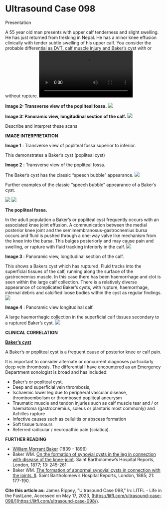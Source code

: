 # Ultrasound Case 098
Presentation


A 55 year old man presents with upper calf tenderness and slight swelling. He has just returned from trekking in Nepal. He has a minor knee effusion clinically with tender subtle swelling of his upper calf. You consider the probable differential as DVT, calf muscle injury and Baker’s cyst with or without rupture.
![](https://litfl.com/wp-content/uploads/2018/12/Ultrasound-Case-098-1-Bakers-cyst.mp4)

**Image 2: Transverse view of the popliteal fossa.** 
![](https://litfl.com/wp-content/uploads/2018/12/Ultrasound-Case-098-2-Bakers-cyst.jpg)

**Image 3: Panoramic view, longitudinal section of the calf.** 
![](https://litfl.com/wp-content/uploads/2018/12/Ultrasound-Case-098-7-ruptured-Bakers-cyst.jpg)


Describe and interpret these scans

**IMAGE INTERPRETATION** 



**Image 1** : Transverse view of popliteal fossa superior to inferior.


This demonstrates a Baker’s cyst (popliteal cyst) 



**Image 2** : Transverse view of the popliteal fossa. 


The Baker’s cyst has the classic “speech bubble” appearance. 
![](https://litfl.com/wp-content/uploads/2018/12/Ultrasound-Case-098-3-Key-to-image-1-and-2.jpg)


Further examples of the classic “speech bubble” appearance of a Baker’s cyst. 

![](https://litfl.com/wp-content/uploads/2018/12/Ultrasound-Case-098-5-Bakers-cyst.jpg)
![](https://litfl.com/wp-content/uploads/2018/12/Ultrasound-Case-098-6-Bakers-cyst.jpg)



**The popliteal fossa.** 


In the adult population a Baker’s or popliteal cyst frequently occurs with an associated knee joint effusion. A communication between the medial posterior knee joint and the semimembranosus-gastrocnemius bursa occurs and fluid is pushed through a one-way valve like mechanism from the knee into the bursa. This bulges posteriorly and may cause pain and swelling, or rupture with fluid tracking inferiorly in the calf. 
![](https://litfl.com/wp-content/uploads/2018/12/Ultrasound-Case-098-4-Popliteal-anatomy.jpg)



**Image 3** : Panoramic view, longitudinal section of the calf. 


This shows a Bakers cyst which has ruptured. Fluid tracks into the superficial tissues of the calf, running along the surface of the gastrocnemius muscle. In this case there has been haemorrhage and clot is seen within the large calf collection. There is a relatively diverse appearance of complicated Baker’s cysts, with rupture, haemorrhage, internal debris and calcified loose bodies within the cyst as regular findings. 
![](https://litfl.com/wp-content/uploads/2018/12/Ultrasound-Case-098-8-Key-to-image-7.jpg)



**Image 4** : Panoramic view longitudinal calf. 


A large haemorrhagic collection in the superficial calf tissues secondary to a ruptured Baker’s cyst.
![](https://litfl.com/wp-content/uploads/2019/06/Ultrasound-Case-098-9-ruptured-Bakers-cyst.jpg)


**CLINICAL CORRELATION** 



**[Baker’s cyst](https://litfl.com/william-morrant-baker/)** 


A Baker’s or popliteal cyst is a frequent cause of posterior knee or calf pain. 


It is important to consider alternate or concurrent diagnoses particularly deep vein thrombosis. The differential I have encountered as an Emergency Department sonologist is broad and has included: 

- Baker’s or popliteal cyst.
- Deep and superficial vein thrombosis, 
- Ischaemic lower leg due to peripheral vascular disease, thromboembolism or thrombosed popliteal aneurysm 
- Traumatic muscle and tendon injuries such as calf muscle tear and / or haematoma (gastrocnemius, soleus or plantaris most commonly) and Achilles rupture 
- Infective causes such as cellulitis or abscess formation 
- Soft tissue tumours 
- Referred radicular / neuropathic pain (sciatica).

**FURTHER READING** 

- [William Morrant Baker](https://litfl.com/william-morrant-baker/) (1839 – 1896)
- Baker WM. [On the formation of synovial cysts in the leg in connection with disease of the knee-joint](https://archive.org/details/saintbartholomew13stba/page/244). Saint Bartholomew’s Hospital Reports, London, 1877; 13: 245-261
- Baker WM. [The formation of abnormal synovial cysts in connection with the joints. II](https://archive.org/details/saintbartholomew21stba/page/176). Saint Bartholomew’s Hospital Reports, London, 1885; 21: 177-190.

**Cite this article as:**  James Rippey, "Ultrasound Case 098," In: LITFL - Life in the FastLane, Accessed on May 17, 2023, [https://litfl.com/ultrasound-case-098/](https://litfl.com/ultrasound-case-098/).


